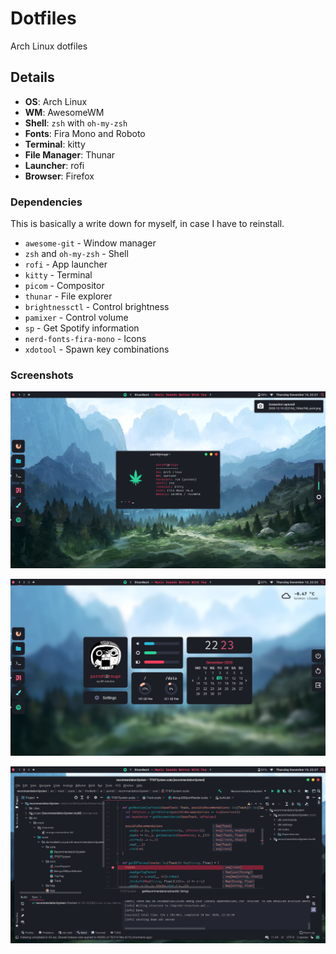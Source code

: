 # Dotfiles

Arch Linux dotfiles

## Details

+ **OS**: Arch Linux
+ **WM**: AwesomeWM
+ **Shell**: `zsh` with `oh-my-zsh`
+ **Fonts**: Fira Mono and Roboto
+ **Terminal**: kitty
+ **File Manager**: Thunar
+ **Launcher**: rofi
+ **Browser**: Firefox

### Dependencies

This is basically a write down for myself, in case I have to reinstall. 

+ `awesome-git` - Window manager
+ `zsh` and `oh-my-zsh` - Shell
+ `rofi` - App launcher
+ `kitty` - Terminal
+ `picom` - Compositor
+ `thunar` - File explorer
+ `brightnessctl` - Control brightness
+ `pamixer` - Control volume
+ `sp` - Get Spotify information
+ `nerd-fonts-fira-mono` - Icons
+ `xdotool` - Spawn key combinations

### Screenshots

![Screenshot 1](misc/screenshots/screen1.png)

![Screenshot 2](misc/screenshots/screen2.png)

![Screenshot 3](misc/screenshots/screen3.png)

